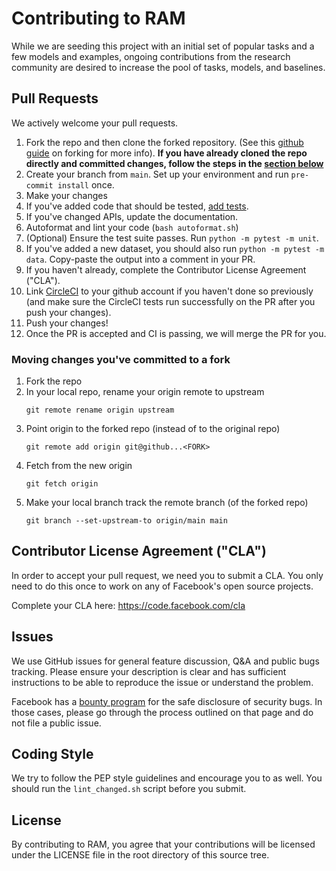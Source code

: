 # Contributing to RAM

While we are seeding this project with an initial set of popular tasks and a few
models and examples, ongoing contributions from the research community are
desired to increase the pool of tasks, models, and baselines.


## Pull Requests
We actively welcome your pull requests.

1. Fork the repo and then clone the forked repository. (See this [github guide](https://guides.github.com/activities/forking/) on forking for more info).
   **If you have already cloned the repo directly and committed changes, follow the steps in the [section below](#moving-changes-youve-committed-to-a-fork)**
2. Create your branch from `main`. Set up your environment
   and run `pre-commit install` once.
3. Make your changes
4. If you've added code that should be tested, [add tests](http://parl.ai/docs/tutorial_tests.html).
5. If you've changed APIs, update the documentation.
6. Autoformat and lint your code (`bash autoformat.sh`)
7. (Optional) Ensure the test suite passes. Run `python -m pytest -m unit`.
8. If you've added a new dataset, you should also run
   `python -m pytest -m data`. Copy-paste the output into a comment in your PR.
9. If you haven't already, complete the Contributor License Agreement ("CLA").
10. Link [CircleCI](https://circleci.com/vcs-authorize/) to your github account
   if you haven't done so previously (and make sure the CircleCI tests run
   successfully on the PR after you push your changes).
11. Push your changes!
12. Once the PR is accepted and CI is passing, we will merge the PR for you.

### Moving changes you've committed to a fork
1. Fork the repo
2. In your local repo, rename your origin remote to upstream
   ```
   git remote rename origin upstream
   ```
3. Point origin to the forked repo (instead of to the original repo)
   ```
   git remote add origin git@github...<FORK>
   ```
4. Fetch from the new origin
   ```
   git fetch origin
   ```
5. Make your local branch track the remote branch (of the forked repo)
   ```
   git branch --set-upstream-to origin/main main
   ```

## Contributor License Agreement ("CLA")
In order to accept your pull request, we need you to submit a CLA. You only need
to do this once to work on any of Facebook's open source projects.

Complete your CLA here: <https://code.facebook.com/cla>

## Issues
We use GitHub issues for general feature discussion, Q&A and public bugs tracking.
Please ensure your description is clear and has sufficient instructions to be able to
reproduce the issue or understand the problem.

Facebook has a [bounty program](https://www.facebook.com/whitehat/) for the safe
disclosure of security bugs. In those cases, please go through the process
outlined on that page and do not file a public issue.

## Coding Style
We try to follow the PEP style guidelines and encourage you to as well. You
should run the `lint_changed.sh` script before you submit.

## License
By contributing to RAM, you agree that your contributions will be licensed
under the LICENSE file in the root directory of this source tree.
